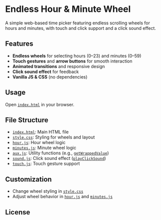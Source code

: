 # Endless Hour & Minute Wheel

A simple web-based time picker featuring endless scrolling wheels for hours and minutes, with touch and click support and a click sound effect.

## Features

- **Endless wheels** for selecting hours (0–23) and minutes (0–59)
- **Touch gestures** and **arrow buttons** for smooth interaction
- **Animated transitions** and responsive design
- **Click sound effect** for feedback
- **Vanilla JS & CSS** (no dependencies)

## Usage

Open [`index.html`](index.html) in your browser.

## File Structure

- [`index.html`](index.html): Main HTML file
- [`style.css`](style.css): Styling for wheels and layout
- [`hour.js`](hour.js): Hour wheel logic
- [`minutes.js`](minutes.js): Minute wheel logic
- [`aux.js`](aux.js): Utility functions (e.g., [`getWrappedValue`](aux.js))
- [`sound.js`](sound.js): Click sound effect ([`playClickSound`](sound.js))
- [`touch.js`](touch.js): Touch gesture support

## Customization

- Change wheel styling in [`style.css`](style.css)
- Adjust wheel behavior in [`hour.js`](hour.js) and [`minutes.js`](minutes.js)

## License